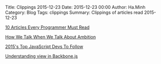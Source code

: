 Title: Clippings 2015-12-23
Date: 2015-12-23 00:00
Author: Ha.Minh
Category: Blog
Tags: clippings
Summary: Clippings of articles read 2015-12-23

[10 Articles Every Programmer Must Read](http://www.javacodegeeks.com/2014/05/10-articles-every-programmer-must-read.html)

[How We Talk When We Talk About Ambition](https://medium.com/@bryce/how-we-talk-when-we-talk-about-ambition-5fdb4f6fe9cf#.nha9hk3t1)

[2015's Top JavaScript Devs To Follow](http://blog.bithound.io/2015-top-js-devs)

[Understanding view in Backbone.js](http://www.phloxblog.in/understanding-view-backbonejs/#.VnpYkNOqpBc)
